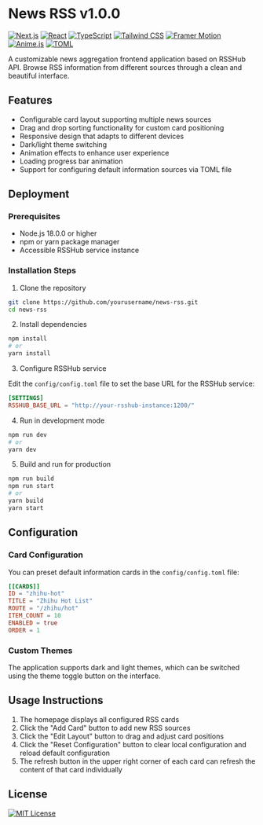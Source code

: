 # News RSS v1.0.0

[![Next.js](https://img.shields.io/badge/Next.js-15-black?logo=next.js)](https://nextjs.org/) [![React](https://img.shields.io/badge/React-19-blue?logo=react)](https://reactjs.org/) [![TypeScript](https://img.shields.io/badge/TypeScript-5-blue?logo=typescript)](https://www.typescriptlang.org/) [![Tailwind CSS](https://img.shields.io/badge/Tailwind-3-38B2AC?logo=tailwind-css)](https://tailwindcss.com/) [![Framer Motion](https://img.shields.io/badge/Framer-Motion-0055FF?logo=framer)](https://www.framer.com/motion/) [![Anime.js](https://img.shields.io/badge/Anime.js-4-red?logo=anime.js)](https://animejs.com/) [![TOML](https://img.shields.io/badge/TOML-3-yellow)](https://toml.io/)

A customizable news aggregation frontend application based on RSSHub API. Browse RSS information from different sources through a clean and beautiful interface.

## Features

- Configurable card layout supporting multiple news sources
- Drag and drop sorting functionality for custom card positioning
- Responsive design that adapts to different devices
- Dark/light theme switching
- Animation effects to enhance user experience
- Loading progress bar animation
- Support for configuring default information sources via TOML file



## Deployment

### Prerequisites

- Node.js 18.0.0 or higher
- npm or yarn package manager
- Accessible RSSHub service instance

### Installation Steps

1. Clone the repository

```bash
git clone https://github.com/yourusername/news-rss.git
cd news-rss
```

2. Install dependencies

```bash
npm install
# or
yarn install
```

3. Configure RSSHub service

Edit the `config/config.toml` file to set the base URL for the RSSHub service:

```toml
[SETTINGS]
RSSHUB_BASE_URL = "http://your-rsshub-instance:1200/"
```

4. Run in development mode

```bash
npm run dev
# or
yarn dev
```

5. Build and run for production

```bash
npm run build
npm run start
# or
yarn build
yarn start
```

## Configuration

### Card Configuration

You can preset default information cards in the `config/config.toml` file:

```toml
[[CARDS]]
ID = "zhihu-hot"
TITLE = "Zhihu Hot List"
ROUTE = "/zhihu/hot"
ITEM_COUNT = 10
ENABLED = true
ORDER = 1
```

### Custom Themes

The application supports dark and light themes, which can be switched using the theme toggle button on the interface.

## Usage Instructions

1. The homepage displays all configured RSS cards
2. Click the "Add Card" button to add new RSS sources
3. Click the "Edit Layout" button to drag and adjust card positions
4. Click the "Reset Configuration" button to clear local configuration and reload default configuration
5. The refresh button in the upper right corner of each card can refresh the content of that card individually

## License

[![MIT License](https://img.shields.io/badge/License-MIT-blue.svg)](./LICENSE)
